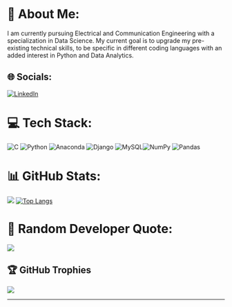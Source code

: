 # 💫 About Me:
I am currently pursuing Electrical and Communication Engineering with a specialization in Data Science. My current goal is to upgrade my pre-existing technical skills, to be specific in different coding languages with an added interest in Python and Data Analytics.

## 🌐 Socials:
[![LinkedIn](https://img.shields.io/badge/LinkedIn-%230077B5.svg?logo=linkedin&logoColor=white)](https://www.linkedin.com/in/karthikeyan-nandakumar/) 

# 💻 Tech Stack:
![C](https://img.shields.io/badge/c-%2300599C.svg?style=flat-square&logo=c&logoColor=white) ![Python](https://img.shields.io/badge/python-3670A0?style=flat-square&logo=python&logoColor=ffdd54) ![Anaconda](https://img.shields.io/badge/Anaconda-%2344A833.svg?style=flat-square&logo=anaconda&logoColor=white) ![Django](https://img.shields.io/badge/django-%23092E20.svg?style=flat-square&logo=django&logoColor=white) ![MySQL](https://img.shields.io/badge/mysql-%2300f.svg?style=flat-square&logo=mysql&logoColor=white)![NumPy](https://img.shields.io/badge/numpy-%23013243.svg?style=flat-square&logo=numpy&logoColor=white) ![Pandas](https://img.shields.io/badge/pandas-%23150458.svg?style=flat-square&logo=pandas&logoColor=white)

# 📊 GitHub Stats:
![](https://github-readme-streak-stats.herokuapp.com/?user=kayteekay1412&theme=dark&hide_border=false)
[![Top Langs](https://github-readme-stats.vercel.app/api/top-langs/?username=kayteekay1412&layout=compact&theme=vision-friendly-dark)](https://github.com/kayteekay1412/github-readme-stats)<br/>
# 📝 Random Developer Quote:
![](https://quotes-github-readme.vercel.app/api?type=horizontal&theme=radical)
## 🏆 GitHub Trophies
![](https://github-profile-trophy.vercel.app/?username=kayteekay1412&theme=radical&no-frame=true&no-bg=false&margin-w=4)

---

